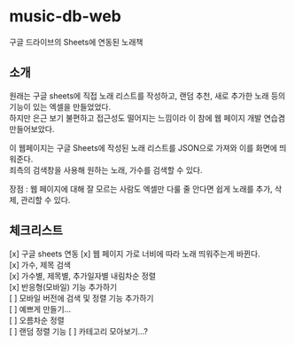 # music-db-web

구글 드라이브의 Sheets에 연동된 노래책  

## 소개  

원래는 구글 sheets에 직접 노래 리스트를 작성하고, 랜덤 추천, 새로 추가한 노래 등의 기능이 있는 엑셀을 만들었었다.  
하지만 은근 보기 불편하고 접근성도 떨어지는 느낌이라 이 참에 웹 페이지 개발 연습겸 만들어보았다.  

이 웹페이지는 구글 Sheets에 작성된 노래 리스트를 JSON으로 가져와 이를 화면에 띄워준다.  
죄측의 검색창을 사용해 원하는 노래, 가수를 검색할 수 있다.  

장점 : 웹 페이지에 대해 잘 모르는 사람도 엑셀만 다룰 줄 안다면 쉽게 노래를 추가, 삭제, 관리할 수 있다.  

## 체크리스트  

[x] 구글 sheets 연동
[x] 웹 페이지 가로 너비에 따라 노래 띄워주는게 바뀐다.  
[x] 가수, 제목 검색  
[x] 가수별, 제목별, 추가일자별 내림차순 정렬  
[x] 반응형(모바일) 기능 추가하기  
[ ] 모바일 버전에 검색 및 정렬 기능 추가하기  
[ ] 예쁘게 만들기...  
[ ] 오름차순 정렬  
[ ] 랜덤 정렬 기능
[ ] 카테고리 모아보기...?  
